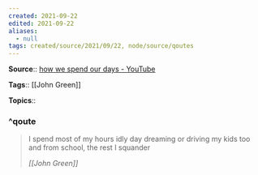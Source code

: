 ```yaml
---
created: 2021-09-22
edited: 2021-09-22
aliases:
  - null
tags: created/source/2021/09/22, node/source/qoutes 
---
```


**Source**:: [how we spend our days - YouTube](https://youtu.be/job52mBUvjc?t=142)

**Tags**:: [[John Green]]

**Topics**:: 

### ^qoute

> I spend most of my hours idly day dreaming or driving my kids too and from school, the rest I squander
> 
> <cite>[[John Green]]</cite>
